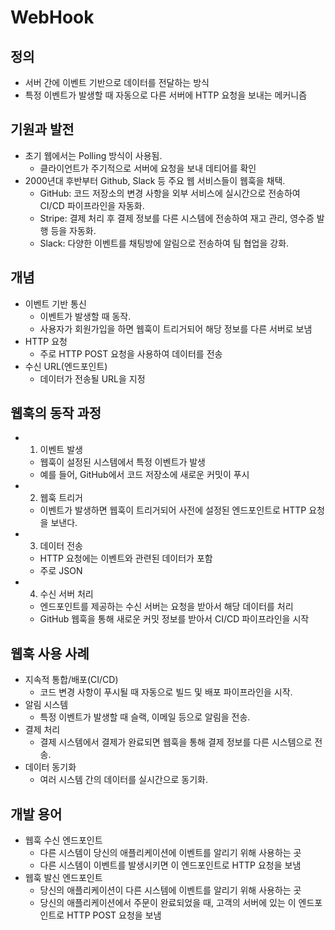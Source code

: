 # WebHook

## 정의
- 서버 간에 이벤트 기반으로 데이터를 전달하는 방식
- 특정 이벤트가 발생할 때 자동으로 다른 서버에 HTTP 요청을 보내는 메커니즘

## 기원과 발전
- 초기 웹에서는 Polling 방식이 사용됨. 
  - 클라이언트가 주기적으로 서버에 요청을 보내 데티어를 확인
- 2000년대 후반부터 Github, Slack 등 주요 웹 서비스들이 웹훅을 채택.
  - GitHub: 코드 저장소의 변경 사항을 외부 서비스에 실시간으로 전송하여 CI/CD 파이프라인을 자동화.
  - Stripe: 결제 처리 후 결제 정보를 다른 시스템에 전송하여 재고 관리, 영수증 발행 등을 자동화.
  - Slack: 다양한 이벤트를 채팅방에 알림으로 전송하여 팀 협업을 강화.

## 개념
- 이벤트 기반 통신
  - 이벤트가 발생할 때 동작.
  -  사용자가 회원가입을 하면 웹훅이 트리거되어 해당 정보를 다른 서버로 보냄
-  HTTP 요청
   -  주로 HTTP POST 요청을 사용하여 데이터를 전송
-  수신 URL(엔드포인트)
   -   데이터가 전송될 URL을 지정

## 웹훅의 동작 과정
- 1. 이벤트 발생
  - 웹훅이 설정된 시스템에서 특정 이벤트가 발생
  -  예를 들어, GitHub에서 코드 저장소에 새로운 커밋이 푸시
- 2. 웹훅 트리거
  -  이벤트가 발생하면 웹훅이 트리거되어 사전에 설정된 엔드포인트로 HTTP 요청을 보낸다.
- 3. 데이터 전송
  - HTTP 요청에는 이벤트와 관련된 데이터가 포함
  - 주로 JSON
- 4. 수신 서버 처리
  - 엔드포인트를 제공하는 수신 서버는 요청을 받아서 해당 데이터를 처리
  - GitHub 웹훅을 통해 새로운 커밋 정보를 받아서 CI/CD 파이프라인을 시작

## 웹훅 사용 사례
- 지속적 통합/배포(CI/CD)
  - 코드 변경 사항이 푸시될 때 자동으로 빌드 및 배포 파이프라인을 시작.
- 알림 시스템
  - 특정 이벤트가 발생할 때 슬랙, 이메일 등으로 알림을 전송.
- 결제 처리
  - 결제 시스템에서 결제가 완료되면 웹훅을 통해 결제 정보를 다른 시스템으로 전송.
- 데이터 동기화
  - 여러 시스템 간의 데이터를 실시간으로 동기화.

## 개발 용어
- 웹훅 수신 엔드포인트
  -  다른 시스템이 당신의 애플리케이션에 이벤트를 알리기 위해 사용하는 곳
  -  다른 시스템이 이벤트를 발생시키면 이 엔드포인트로 HTTP 요청을 보냄
-  웹훅 발신 엔드포인트
   -   당신의 애플리케이션이 다른 시스템에 이벤트를 알리기 위해 사용하는 곳
   -   당신의 애플리케이션에서 주문이 완료되었을 때, 고객의 서버에 있는 이 엔드포인트로 HTTP POST 요청을 보냄